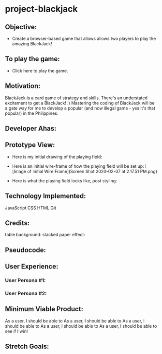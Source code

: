 # project-blackjack

## Objective:
  - Create a browser-based game that allows allows two players to play the amazing BlackJack!

## To play the game:
- Click here to play the game.

## Motivation:
BlackJack is a card game of strategy and skills. There's an understated excitement to get a BlackJack! :) Mastering the coding of BlackJack will be a gate way for me to develop a popular (and now illegal game - yes it's that popular) in the Philippines.

## Developer Ahas:


## Prototype View:
- Here is my initial drawing of the playing field:
- Here is an initial wire-frame of how the playing field will be set up:
![Image of Initial Wire Frame](Screen Shot 2020-02-07 at 2.17.51 PM.png)

- Here is what the playing field looks like, post styling:

## Technology Implemented:
JavaScript
CSS
HTML
Git

## Credits:
table background: 
stacked paper effect:

## Pseudocode:

## User Experience:
### User Persona #1:

### User Persona #2:

## Minimum Viable Product:
As a user, I should be able to 
As a user, I should be able to 
As a user, I should be able to 
As a user, I should be able to 
As a user, I should be able to see if I win!

## Stretch Goals:
